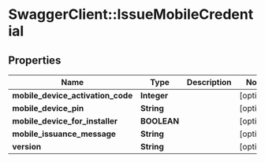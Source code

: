 # SwaggerClient::IssueMobileCredential

## Properties
Name | Type | Description | Notes
------------ | ------------- | ------------- | -------------
**mobile_device_activation_code** | **Integer** |  | [optional] 
**mobile_device_pin** | **String** |  | [optional] 
**mobile_device_for_installer** | **BOOLEAN** |  | [optional] 
**mobile_issuance_message** | **String** |  | [optional] 
**version** | **String** |  | [optional] 

